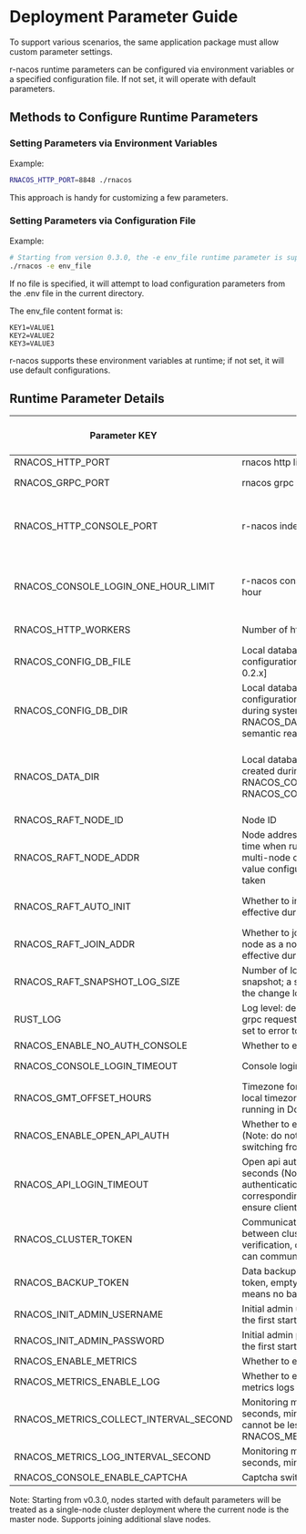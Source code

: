 # Deployment Parameter Guide

To support various scenarios, the same application package must allow custom parameter settings.

r-nacos runtime parameters can be configured via environment variables or a specified configuration file. If not set, it will operate with default parameters.

## Methods to Configure Runtime Parameters

### Setting Parameters via Environment Variables

Example:

```sh
RNACOS_HTTP_PORT=8848 ./rnacos
```

This approach is handy for customizing a few parameters.

### Setting Parameters via Configuration File

Example:

```sh
# Starting from version 0.3.0, the -e env_file runtime parameter is supported
./rnacos -e env_file
```

If no file is specified, it will attempt to load configuration parameters from the .env file in the current directory.

The env_file content format is:

```
KEY1=VALUE1
KEY2=VALUE2
KEY3=VALUE3
```

r-nacos supports these environment variables at runtime; if not set, it will use default configurations.

## Runtime Parameter Details

| Parameter KEY | Description | Default Value | Example | Version Supported From |
|--|--|--|--|--|
| RNACOS_HTTP_PORT | rnacos http listening port | 8848 | 8848 | 0.1.x |
| RNACOS_GRPC_PORT | rnacos grpc listening port | Default is HTTP port + 1000 | 9848 | 0.1.x |
| RNACOS_HTTP_CONSOLE_PORT | r-nacos independent console port | Default is HTTP port + 2000; set to 0 to disable the independent console | 10848 | 0.4.x |
| RNACOS_CONSOLE_LOGIN_ONE_HOUR_LIMIT | r-nacos console login failure limit within one hour | Default is 5; a user will be locked for one hour after 5 consecutive login failures | 5 | 0.4.x |
| RNACOS_HTTP_WORKERS | Number of http worker threads | Number of CPU cores | 8 | 0.1.x |
| RNACOS_CONFIG_DB_FILE | Local database file address for the configuration center [no longer used after 0.2.x] | config.db | config.db | 0.1.x |
| RNACOS_CONFIG_DB_DIR | Local database directory for the configuration center, automatically created during system runtime [recommended to use RNACOS_DATA_DIR after v0.6.x due to semantic reasons] | nacos_db | nacos_db | 0.2.x |
| RNACOS_DATA_DIR | Local database directory, automatically created during system runtime [equivalent to RNACOS_CONFIG_DB_DIR, used to replace RNACOS_CONFIG_DB_DIR] | Default is ~/.local/share/r-nacos/nacos_db for Linux, MacOS; nacos_db for Windows, Docker | nacos_db | 0.6.x |
| RNACOS_RAFT_NODE_ID | Node ID | 1 | 1 | 0.3.0 |
| RNACOS_RAFT_NODE_ADDR | Node address Ip:GrpcPort, effective every time when running as a single node; for multi-node cluster deployment, only the value configured when joining the cluster is taken | 127.0.0.1:GrpcPort | 127.0.0.1:9848 | 0.3.0 |
| RNACOS_RAFT_AUTO_INIT | Whether to initialize as the master node (only effective during the first startup) | Default is true for node 1, false for other nodes | true | 0.3.0 |
| RNACOS_RAFT_JOIN_ADDR | Whether to join the corresponding master node as a node, LeaderIp:GrpcPort; only effective during the first startup | Empty | 127.0.0.1:9848 | 0.3.0 |
| RNACOS_RAFT_SNAPSHOT_LOG_SIZE | Number of logs for raft to package a snapshot; a snapshot will be triggered when the change log exceeds this value | Default is 10000 | 10000 | 0.5.0 |
| RUST_LOG | Log level: debug, info, warn, error; all http, grpc requests will log info, if not concerned, set to error to reduce log volume | info | error | 0.3.0 |
| RNACOS_ENABLE_NO_AUTH_CONSOLE | Whether to enable no-auth console | false | false | 0.5.2 |
| RNACOS_CONSOLE_LOGIN_TIMEOUT | Console login validity period (in seconds) | One day, 86400 seconds | 86400 | 0.5.0 |
| RNACOS_GMT_OFFSET_HOURS | Timezone for log time, in hours; default is local timezone, needs to be specified when running in Docker | local | 8 (UTC+8), -5 (UTC-5) | 0.5.7 |
| RNACOS_ENABLE_OPEN_API_AUTH | Whether to enable authentication for openapi (Note: do not enable authentication when switching from nacos to r-nacos) | false | true | 0.5.8 |
| RNACOS_API_LOGIN_TIMEOUT | Open api authentication validity period, in seconds (Note: when switching from no authentication to enabling authentication, the corresponding duration needs to be waited to ensure client token updates take effect) | One hour, 3600 seconds | 3600 | 0.5.8 |
| RNACOS_CLUSTER_TOKEN | Communication request verification token between clusters, empty means no verification, only nodes with the same token can communicate | Empty string | 1234567890abcdefg | 0.5.8 |
| RNACOS_BACKUP_TOKEN | Data backup interface request verification token, empty or less than 32 characters means no backup interface is enabled | Empty string | 1234567890abcdefg1234567890abcdefg | 0.6.6 |
| RNACOS_INIT_ADMIN_USERNAME | Initial admin username, only effective during the first startup of the master node | admin | rnacos | 0.5.11 |
| RNACOS_INIT_ADMIN_PASSWORD | Initial admin password, only effective during the first startup of the master node | admin | rnacos123456 | 0.5.11 |
| RNACOS_ENABLE_METRICS | Whether to enable monitoring metrics | true | true | 0.5.13 |
| RNACOS_METRICS_ENABLE_LOG | Whether to enable printing monitoring metrics logs | false | false | 0.5.21 |
| RNACOS_METRICS_COLLECT_INTERVAL_SECOND | Monitoring metrics collection interval, in seconds, minimum interval is 1 second, cannot be less than RNACOS_METRICS_LOG_INTERVAL_SECOND | 15 | 5 | 0.5.14 |
| RNACOS_METRICS_LOG_INTERVAL_SECOND | Monitoring metrics log printing interval, in seconds, minimum interval is 5 seconds | 60 | 30 | 0.5.13 |
| RNACOS_CONSOLE_ENABLE_CAPTCHA | Captcha switch | true | true | 0.5.14 |

Note: Starting from v0.3.0, nodes started with default parameters will be treated as a single-node cluster deployment where the current node is the master node. Supports joining additional slave nodes.